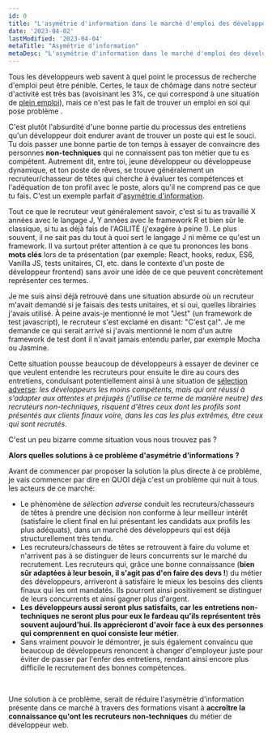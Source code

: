 ```yaml
---
id: 0
title: "L'asymétrie d'information dans le marché d'emploi des développeurs"
date: '2023-04-02'
lastModified: '2023-04-04'
metaTitle: "Asymétrie d'information"
metaDesc: "L'asymétrie d'information dans le marché d'emploi des développeurs et proposition d'une solution"
---
```


Tous les développeurs web savent à quel point le processus de recherche d'emploi peut être pénible. Certes, le taux de chômage dans notre secteur d'activité est très bas (avoisinant les 3%, ce qui correspond à une situation de [plein emploi](https://fr.wikipedia.org/wiki/Plein_emploi)), mais ce n'est pas le fait de trouver un emploi en soi qui pose problème .

C'est plutôt l'absurdité d'une bonne partie du processus des entretiens qu'un développeur doit endurer avant de trouver un poste qui est le souci. Tu dois passer une bonne partie de ton temps à essayer de convaincre des personnes **non-techniques** qui ne connaissent pas ton métier que tu es compétent. Autrement dit, entre toi, jeune développeur ou développeuse dynamique, et ton poste de rêves, se trouve généralement un recruteur/chasseur de têtes qui cherche à évaluer tes compétences et l'adéquation de ton profil avec le poste, alors qu'il ne comprend pas ce que tu fais. C'est un exemple parfait d'[asymétrie d'information](https://fr.wikipedia.org/wiki/Asym%C3%A9trie_d%27information).

Tout ce que le recruteur veut généralement savoir, c'est si tu as travaillé X années avec le langage J, Y années avec le framework R et bien sûr le classique, si tu as déjà fais de l'AGILITÉ (j'exagère à peine !). Le plus souvent,  il ne sait pas du tout à quoi sert le langage J ni même ce qu'est un framework. Il va surtout prêter attention à ce que tu prononces les bons  **mots clés** lors de ta présentation (par exemple: React, hooks, redux, ES6, Vanilla JS, tests unitaires, CI, etc. dans le contexte d'un poste de développeur frontend) sans avoir une idée de ce que peuvent concrètement représenter ces termes.

Je me suis ainsi déjà retrouvé dans une situation absurde où un recruteur m'avait demandé si je faisais des tests unitaires, et si oui, quelles librairies j'avais utilisé. À peine avais-je mentionné le mot "Jest" (un framework de test javascript), le recruteur s'est exclamé en disant: "C'est ça!". Je me demande ce qui serait arrivé si j'avais mentionné le nom d'un autre framework de test dont il n'avait jamais entendu parler, par exemple Mocha ou Jasmine.


Cette situation pousse beaucoup de développeurs à essayer de deviner ce que veulent entendre les recruteurs pour ensuite le dire au cours des entretiens, conduisant potentiellement ainsi à une situation de [sélection adverse](https://fr.wikipedia.org/wiki/S%C3%A9lection_adverse): *les développeurs les moins compétents,  mais qui ont réussi à s'adapter aux attentes et préjugés (j'utilise ce terme de manière neutre) des recruteurs non-techniques, risquent d'êtres ceux dont les profils sont présentés aux clients finaux voire, dans les cas les plus extrêmes, être ceux qui sont recrutés*.

C'est un peu bizarre comme situation vous nous trouvez pas ?

**Alors quelles solutions à ce problème d'asymétrie d'informations ?**

Avant de commencer par proposer la solution la plus directe à ce problème, je vais commencer par dire en QUOI déjà c'est un problème qui nuit à tous les acteurs de ce marché:

- Le phénomène de *sélection adverse* conduit les recruteurs/chasseurs de têtes à prendre une décision non conforme à leur meilleur intérêt (satisfaire le client final en lui présentant les candidats aux profils les plus adéquats), dans un marché des développeurs qui est déjà structurellement très tendu.
- Les recruteurs/chasseurs de têtes se retrouvent à faire du volume et n'arrivent pas à se distinguer de leurs concurrents sur le marché du recrutement. Les recruteurs qui, grâce une bonne connaissance (**bien sûr adaptées à leur besoin, il s'agit pas d'en faire des devs !**) du métier des développeurs, arriveront à satisfaire le mieux les besoins des clients finaux qui les ont mandatés. Ils pourront ainsi positivement se distinguer de leurs concurrents et ainsi gagner plus d'argent.
- **Les développeurs aussi seront plus satisfaits, car les entretiens non-techniques ne seront plus pour eux le fardeau qu'ils représentent très souvent aujourd'hui. Ils apprécieront d'avoir face à eux des personnes qui comprennent en quoi consiste leur métier**.
- Sans vraiment pouvoir le démontrer, je suis également convaincu que beaucoup de développeurs renoncent à changer d'employeur juste pour éviter de passer par l'enfer des entretiens, rendant ainsi encore plus difficile le recrutement des bonnes compétences.

&nbsp;

Une solution à ce problème, serait de réduire l'asymétrie d'information présente dans ce marché à travers des formations visant à **accroître la connaissance qu'ont les recruteurs non-techniques** du métier de développeur web.

